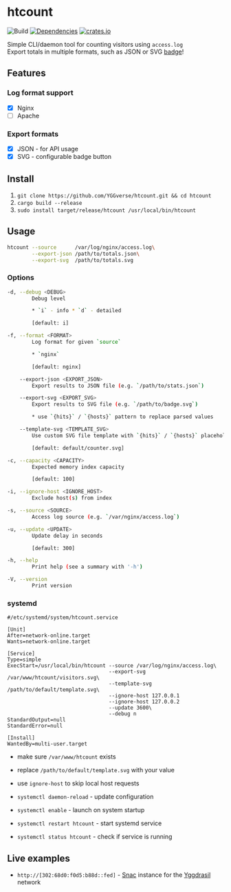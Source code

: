 # htcount

![Build](https://github.com/YGGverse/htcount/actions/workflows/build.yml/badge.svg)
[![Dependencies](https://deps.rs/repo/github/YGGverse/htcount/status.svg)](https://deps.rs/repo/github/YGGverse/htcount)
[![crates.io](https://img.shields.io/crates/v/htcount.svg)](https://crates.io/crates/htcount)

Simple CLI/daemon tool for counting visitors using `access.log`\
Export totals in multiple formats, such as JSON or SVG [badge](https://github.com/YGGverse/htcount/tree/main/default)!

## Features

### Log format support

* [x] Nginx
* [ ] Apache

### Export formats

* [x] JSON - for API usage
* [x] SVG - configurable badge button

## Install

1. `git clone https://github.com/YGGverse/htcount.git && cd htcount`
2. `cargo build --release`
3. `sudo install target/release/htcount /usr/local/bin/htcount`

## Usage

``` bash
htcount --source      /var/log/nginx/access.log\
        --export-json /path/to/totals.json\
        --export-svg  /path/to/totals.svg
```

### Options

``` bash
-d, --debug <DEBUG>
        Debug level

        * `i` - info * `d` - detailed

        [default: i]

-f, --format <FORMAT>
        Log format for given `source`

        * `nginx`

        [default: nginx]

    --export-json <EXPORT_JSON>
        Export results to JSON file (e.g. `/path/to/stats.json`)

    --export-svg <EXPORT_SVG>
        Export results to SVG file (e.g. `/path/to/badge.svg`)

        * use `{hits}` / `{hosts}` pattern to replace parsed values

    --template-svg <TEMPLATE_SVG>
        Use custom SVG file template with `{hits}` / `{hosts}` placeholders

        [default: default/counter.svg]

-c, --capacity <CAPACITY>
        Expected memory index capacity

        [default: 100]

-i, --ignore-host <IGNORE_HOST>
        Exclude host(s) from index

-s, --source <SOURCE>
        Access log source (e.g. `/var/nginx/access.log`)

-u, --update <UPDATE>
        Update delay in seconds

        [default: 300]

-h, --help
        Print help (see a summary with '-h')

-V, --version
        Print version
```


### systemd

``` /etc/systemd/system/htcount.service
#/etc/systemd/system/htcount.service

[Unit]
After=network-online.target
Wants=network-online.target

[Service]
Type=simple
ExecStart=/usr/local/bin/htcount --source /var/log/nginx/access.log\
                                 --export-svg /var/www/htcount/visitors.svg\
                                 --template-svg /path/to/default/template.svg\
                                 --ignore-host 127.0.0.1
                                 --ignore-host 127.0.0.2
                                 --update 3600\
                                 --debug n
StandardOutput=null
StandardError=null

[Install]
WantedBy=multi-user.target
```
* make sure `/var/www/htcount` exists
* replace `/path/to/default/template.svg` with your value
* use `ignore-host` to skip local host requests

* `systemctl daemon-reload` - update configuration
* `systemctl enable` - launch on system startup
* `systemctl restart htcount` - start systemd service
* `systemctl status htcount` - check if service is running

## Live examples

* `http://[302:68d0:f0d5:b88d::fed]` - [Snac](https://codeberg.org/grunfink/snac2) instance for the [Yggdrasil](https://yggdrasil-network.github.io/) network